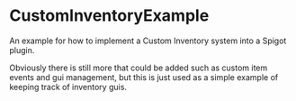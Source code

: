 # CustomInventoryExample
An example for how to implement a Custom Inventory system into a Spigot plugin. 

Obviously there is still more that could be added such as custom item events 
and gui management, but this is just used as a simple example of keeping track of inventory guis.
